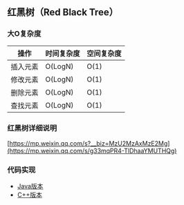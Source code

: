 ## 红黑树（Red Black Tree）

### 大O复杂度

| 操作     | 时间复杂度 | 空间复杂度 |
| -------- | ---------- | ---------- |
| 插入元素 | O(LogN)    | O(1)       |
| 修改元素 | O(LogN)    | O(1)       |
| 删除元素 | O(LogN)    | O(1)       |
| 查找元素 | O(LogN)    | O(1)       |



### 红黑树详细说明

[https://mp.weixin.qq.com/s?__biz=MzU2MzAxMzE2Mg](https://mp.weixin.qq.com/s/g33mqPR4-TlDhaaYMUTHQg)

### 代码实现

- [Java版本](../java/RBTree)
- [C++版本](../c++/tree/rb_tree.h)